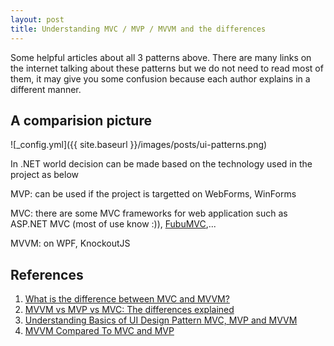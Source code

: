 ```yaml
---
layout: post
title: Understanding MVC / MVP / MVVM and the differences
---
```


Some helpful articles about all 3 patterns above. There are many links on the internet talking about these patterns
but we do not need to read most of them, it may give you some confusion because each author explains in a different manner.

## A comparision picture

![_config.yml]({{ site.baseurl }}/images/posts/ui-patterns.png)

In .NET world decision can be made based on the technology used in the project as below

MVP: can be used if the project is targetted on WebForms, WinForms

MVC: there are some MVC frameworks for web application such as ASP.NET MVC (most of use know :)), 
[FubuMVC][5],...

MVVM: on WPF, KnockoutJS


## References

1. [What is the difference between MVC and MVVM?][3]
2. [MVVM vs MVP vs MVC: The differences explained][2]
3. [Understanding Basics of UI Design Pattern MVC, MVP and MVVM][1]
4. [MVVM Compared To MVC and MVP][4]

[1]: http://www.codeproject.com/Articles/228214/Understanding-Basics-of-UI-Design-Pattern-MVC-MVP
[2]: http://joel.inpointform.net/software-development/mvvm-vs-mvp-vs-mvc-the-differences-explained/
[3]: http://stackoverflow.com/questions/667781/what-is-the-difference-between-mvc-and-mvvm
[4]: http://geekswithblogs.net/dlussier/archive/2009/11/21/136454.aspx
[5]: https://github.com/DarthFubuMVC/fubumvc